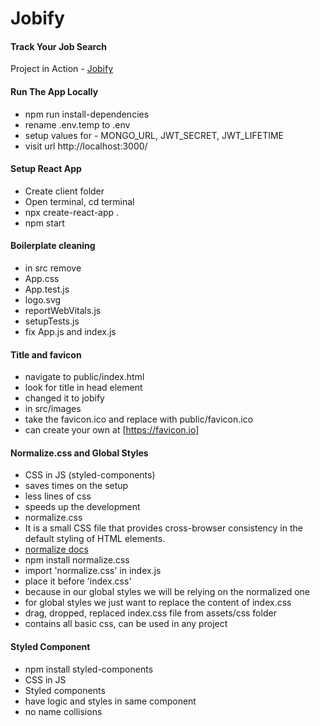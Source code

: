 # Jobify

#### Track Your Job Search

Project in Action - [Jobify](https://www.jobify.live/)

#### Run The App Locally

- npm run install-dependencies
- rename .env.temp to .env
- setup values for - MONGO_URL, JWT_SECRET, JWT_LIFETIME
- visit url http://localhost:3000/

#### Setup React App

- Create client folder
- Open terminal, cd terminal
- npx create-react-app .
- npm start

#### Boilerplate cleaning

- in src remove
- App.css
- App.test.js
- logo.svg
- reportWebVitals.js
- setupTests.js
- fix App.js and index.js

#### Title and favicon

- navigate to public/index.html
- look for title in head element
- changed it to jobify
- in src/images
- take the favicon.ico and replace with public/favicon.ico
- can create your own at [https://favicon.io]

#### Normalize.css and Global Styles

- CSS in JS (styled-components)
- saves times on the setup
- less lines of css
- speeds up the development
- normalize.css
- It is a small CSS file that provides cross-browser consistency in the default styling of HTML elements.
- [normalize docs](https://necolas.github.io/normalize.css/)
- npm install normalize.css
- import 'normalize.css' in index.js
- place it before 'index.css'
- because in our global styles we will be relying on the normalized one
- for global styles we just want to replace the content of index.css
- drag, dropped, replaced index.css file from assets/css folder
- contains all basic css, can be used in any project

#### Styled Component

- npm install styled-components
- CSS in JS
- Styled components
- have logic and styles in same component
- no name collisions
